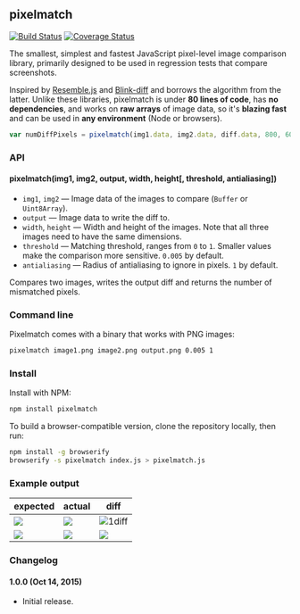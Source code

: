 ## pixelmatch

[![Build Status](https://travis-ci.org/mapbox/pixelmatch.svg?branch=master)](https://travis-ci.org/mapbox/pixelmatch)
[![Coverage Status](https://coveralls.io/repos/mapbox/pixelmatch/badge.svg?branch=master&service=github)](https://coveralls.io/github/mapbox/pixelmatch?branch=master)

The smallest, simplest and fastest JavaScript pixel-level image comparison library,
primarily designed to be used in regression tests that compare screenshots.

Inspired by [Resemble.js](https://github.com/Huddle/Resemble.js) and
[Blink-diff](https://github.com/yahoo/blink-diff)
and borrows the algorithm from the latter.
Unlike these libraries, pixelmatch is under **80 lines of code**,
has **no dependencies**, and works on **raw arrays** of image data,
so it's **blazing fast** and can be used in **any environment** (Node or browsers).

```js
var numDiffPixels = pixelmatch(img1.data, img2.data, diff.data, 800, 600);
```

### API

#### pixelmatch(img1, img2, output, width, height[, threshold, antialiasing])

- `img1`, `img2` — Image data of the images to compare (`Buffer` or `Uint8Array`).
- `output` — Image data to write the diff to.
- `width`, `height` — Width and height of the images. Note that all three images need to have the same dimensions.
- `threshold` — Matching threshold, ranges from `0` to `1`. Smaller values make the comparison more sensitive. `0.005` by default.
- `antialiasing` — Radius of antialiasing to ignore in pixels. `1` by default.

Compares two images, writes the output diff and returns the number of mismatched pixels.

### Command line

Pixelmatch comes with a binary that works with PNG images:

```bash
pixelmatch image1.png image2.png output.png 0.005 1
```

### Install

Install with NPM:

```bash
npm install pixelmatch
```

To build a browser-compatible version, clone the repository locally, then run:

```bash
npm install -g browserify
browserify -s pixelmatch index.js > pixelmatch.js
```

### Example output

| expected | actual | diff |
| --- | --- | --- |
| ![](https://mapbox.s3.amazonaws.com/mapbox-gl-native/tests/4307.1/text-halo-blur/default/expected.png) | ![](https://mapbox.s3.amazonaws.com/mapbox-gl-native/tests/4307.1/text-halo-blur/default/actual.png) | ![1diff](https://cloud.githubusercontent.com/assets/25395/10480779/d9ad1c66-7274-11e5-8b6c-9b4987316eaa.png) |
| ![](https://pbs.twimg.com/media/CRYXm86VAAQxo-o.png) | ![](https://pbs.twimg.com/media/CRYXm9uUYAAIGAf.png) | ![](https://pbs.twimg.com/media/CRYXnAAUwAEsuzb.png) |

### Changelog

#### 1.0.0 (Oct 14, 2015)

- Initial release.
